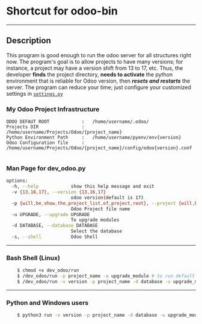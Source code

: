 # Shortcut for odoo-bin
***
## Description

This program is good enough to run the odoo server for all structures right now. The program's goal is to allow projects to have many versions; for instance, a project may have a version shift from 13 to 17, etc. Thus, the developer **finds** the project directory, **needs to activate** the python environment that is reliable for Odoo version, then **_resets and restarts_** the server. The program can reduce your time; just configure your customized settings in [```settings.py```](https://github.com/Htetmyat-GCA/dev_odoo/blob/master/settings.py)


### My Odoo Project Infrastructure
```
ODOO DEFAUT ROOT            :   /home/username/.odoo/
Projects DIR                :   /home/username/Projects/Odoo/{project_name}
Python Environment Path     :   /home/username/pyenv/env{version}
Odoo Configuration file     :   /home/username/Projects/Odoo/{project_name}/config/odoo{version}.conf


```

### Man Page for dev_odoo.py
```bash
options:
  -h, --help            show this help message and exit
  -v {13,16,17}, --version {13,16,17}
                        odoo version(default is 17)
  -p {will,be,show,the,project_list,of,project,root}, --project {will,be,show,the,project_list,of,project,root}
                        Odoo Project file name
  -u UPGRADE, --upgrade UPGRADE
                        To upgrade modules
  -d DATABASE, --database DATABASE
                        Select the database
  -s, --shell           Odoo Shell

```
***

### Bash Shell (Linux)
```bash
    $ chmod +x dev_odoo/run
    $ /dev_odoo/run -p project_name -u upgrade_module # to run default odoo version
    $ /dev_odoo/run -v version -p project_name -d database -u upgrade_module -s # odoo shell
```
***
### Python and Windows users
```bash
    $ python3 run -v version -p project_name -d database -u upgrade_module -s 
```
